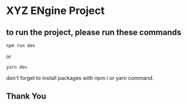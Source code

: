 # XYZ ENgine Project

## to run the project, please run these commands

``npm run dev``

or

``yarn dev``

don't forget to install packages with npm i or yarn command. 

## Thank You
